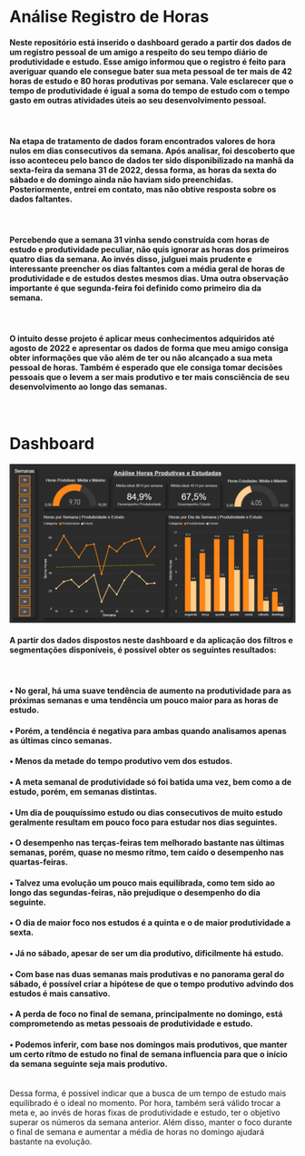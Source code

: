 
# Análise Registro de Horas

#### Neste repositório está inserido o dashboard gerado a partir dos dados de um registro pessoal de um amigo a respeito do seu tempo diário de produtividade e estudo. Esse amigo informou que o registro é feito para averiguar quando ele consegue bater sua meta pessoal de ter mais de 42 horas de estudo e 80 horas produtivas por semana. Vale esclarecer que o tempo de produtividade é igual a soma do tempo de estudo com o tempo gasto em outras atividades úteis ao seu desenvolvimento pessoal.
<br>

#### Na etapa de tratamento de dados foram encontrados valores de hora nulos em dias consecutivos da semana. Após analisar, foi descoberto que isso aconteceu pelo banco de dados ter sido disponibilizado na manhã da sexta-feira da semana 31 de 2022, dessa forma, as horas da sexta do sábado e do domingo ainda não haviam sido preenchidas. Posteriormente, entrei em contato, mas não obtive resposta sobre os dados faltantes.
<br>

#### Percebendo que a semana 31 vinha sendo construída com horas de estudo e produtividade peculiar, não quis ignorar as horas dos primeiros quatro dias da semana. Ao invés disso, julguei mais prudente e interessante preencher os dias faltantes com a média geral de horas de produtividade e de estudos destes mesmos dias. Uma outra observação importante é que segunda-feira foi definido como primeiro dia da semana.
<br>

#### O intuito desse projeto é aplicar meus conhecimentos adquiridos até agosto de 2022 e apresentar os dados de forma que meu amigo consiga obter informações que vão além de ter ou não alcançado a sua meta pessoal de horas. Também é esperado que ele consiga tomar decisões pessoais que o levem a ser mais produtivo e ter mais consciência de seu desenvolvimento ao longo das semanas.

<br>

# Dashboard
<img src = "Dashboard.png">

<br>

#### A partir dos dados dispostos neste dashboard e da aplicação dos filtros e segmentações disponíveis, é possivel obter os seguintes resultados:
<br>

#### • No geral, há uma suave tendência de aumento na produtividade para as próximas semanas e uma tendência um pouco maior para as horas de estudo.
#### • Porém, a tendência é negativa para ambas quando analisamos apenas as últimas cinco semanas.
#### • Menos da metade do tempo produtivo vem dos estudos. 
#### • A meta semanal de produtividade só foi batida uma vez, bem como a de estudo, porém, em semanas distintas.
#### • Um dia de pouquíssimo estudo ou dias consecutivos de muito estudo geralmente resultam em pouco foco para estudar nos dias seguintes.
#### • O desempenho nas terças-feiras tem melhorado bastante nas últimas semanas, porém, quase no mesmo rítmo, tem caído o desempenho nas quartas-feiras.
#### • Talvez uma evolução um pouco mais equilibrada, como tem sido ao longo das segundas-feiras, não prejudique o desempenho do dia seguinte.
#### • O dia de maior foco nos estudos é a quinta e o de maior produtividade a sexta.
#### • Já no sábado, apesar de ser um dia produtivo, dificilmente há estudo.
#### • Com base nas duas semanas mais produtivas e no panorama geral do sábado, é possível criar a hipótese de que o tempo produtivo advindo dos estudos é mais cansativo.
#### • A perda de foco no final de semana, principalmente no domingo, está comprometendo as metas pessoais de produtividade e estudo.
#### • Podemos inferir, com base nos domingos mais produtivos,  que manter um certo rítmo de estudo no final de semana influencia para que o início da semana seguinte seja mais produtivo. 
<br>
Dessa forma, é possivel indicar que a busca de um tempo de estudo mais equilibrado é o ideal no momento. Por hora, também será válido trocar a meta e, ao invés de horas fixas de produtividade e estudo, ter o objetivo superar os números da semana anterior. Além disso, manter o foco durante o final de semana e aumentar a média de horas no domingo ajudará bastante na evolução.